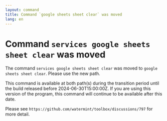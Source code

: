 ```yaml
---
layout: command
title: Command `google sheets sheet clear` was moved
lang: en
---
```


# Command `services google sheets sheet clear` was moved

The command `services google sheets sheet clear` was moved to `google sheets sheet clear`. Please use the new path.

This command is available at both path(s) during the transition period until the build released before 2024-06-30T15:00:00Z. If you are using this version of the program, this command will continue to be available after this date.

Please see `https://github.com/watermint/toolbox/discussions/797` for more detail.


